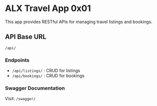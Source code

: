 # ALX Travel App 0x01

This app provides RESTful APIs for managing travel listings and bookings.

## API Base URL

`/api/`

### Endpoints

- `/api/listings/` : CRUD for listings
- `/api/bookings/` : CRUD for bookings

### Swagger Documentation

Visit: `/swagger/`
